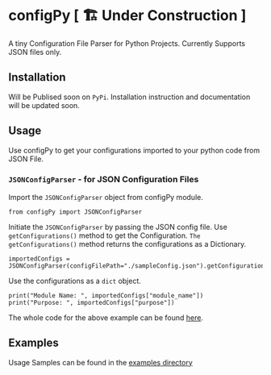 # configPy [ 🏗 Under Construction ]

A tiny Configuration File Parser for Python Projects. Currently Supports JSON files only. 

## Installation

Will be Publised soon on `PyPi`. Installation instruction and documentation will be updated soon.

## Usage 

Use configPy to get your configurations imported to your python code from JSON File.


### `JSONConfigParser` - for JSON Configuration Files

Import the `JSONConfigParser` object from configPy module.
```
from configPy import JSONConfigParser
```

Initiate the `JSONConfigParser` by passing the JSON config file. Use `getConfigurations()` method to get the Configuration. `The getConfigurations()` method returns the configurations as a Dictionary.
```
importedConfigs = JSONConfigParser(configFilePath="./sampleConfig.json").getConfigurations()
```

Use the configurations as a `dict` object.
```
print("Module Name: ", importedConfigs["module_name"])
print("Purpose: ", importedConfigs["purpose"])
```

The whole code for the above example can be found [here](./examples/sample_jsonConfig.py).

## Examples

Usage Samples can be found in the [examples directory](./examples)
